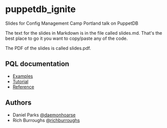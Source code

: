# puppetdb_ignite

Slides for Config Management Camp Portland talk on PuppetDB

The text for the slides in Markdown is in the file called slides.md.
That's the best place to go it you want to copy/paste any of the code.

The PDF of the slides is called slides.pdf.

## PQL documentation

* [Examples](https://docs.puppet.com/puppetdb/5.0/api/query/examples-pql.html)
* [Tutorial](https://docs.puppet.com/puppetdb/5.0/api/query/tutorial-pql.html)
* [Reference](https://docs.puppet.com/puppetdb/5.0/api/query/v4/pql.html)

## Authors

* Daniel Parks [@daemonhoarse](https://twitter.com/daemonhoarse)
* Rich Burroughs [@richburroughs](https://twitter.com/richburroughs)
